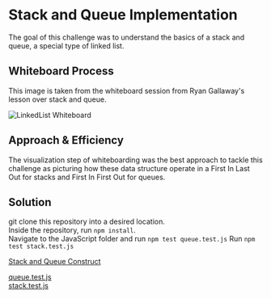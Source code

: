 # Stack and Queue Implementation

The goal of this challenge was to understand the basics of a stack and queue, a special type of linked list.

## Whiteboard Process

This image is taken from the whiteboard session from Ryan Gallaway's lesson over stack and queue.

![LinkedList Whiteboard](../../../assets/stacknqueueWhiteboard.png)

## Approach & Efficiency

The visualization step of whiteboarding was the best approach to tackle this challenge as picturing how these data structure operate in a First In Last Out for stacks and First In First Out for queues.

## Solution

git clone this repository into a desired location.\
Inside the repository, run `npm install`.\
Navigate to the JavaScript folder and run `npm test queue.test.js`
Run `npm test stack.test.js`

[Stack and Queue Construct](/javascript/linked-list/index.js)

[queue.test.js](./__tests__/queue.test.js)\
[stack.test.js](./__tests__/stack.test.js)
